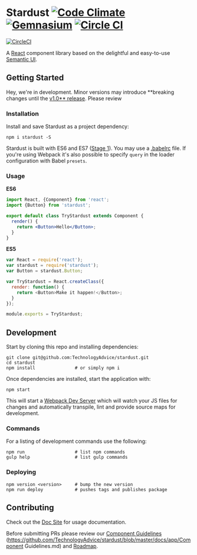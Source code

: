 # Stardust  [![Code Climate](https://img.shields.io/codeclimate/github/TechnologyAdvice/stardust.svg?style=flat-square)](https://codeclimate.com/github/TechnologyAdvice/stardust) [![Gemnasium](https://img.shields.io/gemnasium/TechnologyAdvice/stardust.svg?style=flat-square)](https://gemnasium.com/TechnologyAdvice/stardust) [![Circle CI](https://img.shields.io/circleci/project/BrightFlair/PHP.Gt.svg)](https://circleci.com/gh/TechnologyAdvice/stardust/tree/master)

[![CircleCI](https://img.shields.io/circleci/project/BrightFlair/PHP.Gt.svg)]()

A [React] component library based on the delightful and easy-to-use [Semantic UI].

## Getting Started
Hey, we're in development. Minor versions may introduce **breaking changes until the [v1.0** release](https://github.com/TechnologyAdvice/stardust/blob/master/docs/app/ROADMAP.md#v1.0). Please review 

### Installation

Install and save Stardust as a project dependency:

    npm i stardust -S

Stardust is built with ES6 and ES7 ([Stage 1](http://babeljs.io/docs/usage/experimental/#enable-by-stage)). You may use a [.babelrc](http://babeljs.io/docs/usage/babelrc/) file. If you're using Webpack it's also possible to specify `query` in the loader configuration with Babel `presets`.

### Usage

**ES6**
```jsx
import React, {Component} from 'react';
import {Button} from 'stardust';

export default class TryStardust extends Component {
  render() {
    return <Button>Hello</Button>;
  }
}
```

**ES5**
```js
var React = require('react');
var stardust = require('stardust');
var Button = stardust.Button;

var TryStardust = React.createClass({
  render: function() {
    return <Button>Make it happen!</Button>;
  }
});

module.exports = TryStardust;
```

## Development
Start by cloning this repo and installing dependencies:

    git clone git@github.com:TechnologyAdvice/stardust.git
    cd stardust
    npm install               # or simply npm i

Once dependencies are installed, start the application with:

    npm start

This will start a [Webpack Dev Server] which will watch your JS files for changes and automatically transpile, lint and provide source maps for development.

### Commands

For a listing of development commands use the following:

    npm run                   # list npm commands 
    gulp help                 # list gulp commands

### Deploying

    npm version <version>     # bump the new version
    npm run deploy            # pushes tags and publishes package

## Contributing
Check out the [Doc Site] for usage documentation.

Before submitting PRs please review our [Component Guidelines]
(https://github.com/TechnologyAdvice/stardust/blob/master/docs/app/Component Guidelines.md) and [Roadmap].

[Component Guidelines]: https://github.com/TechnologyAdvice/stardust/blob/master/docs/app/ComponentGuidelines.md
[Doc Site]: https://technologyadvice.github.io/stardust/
[React]: https://facebook.github.io/react/
[Roadmap]: https://github.com/TechnologyAdvice/stardust/blob/master/docs/app/ROADMAP.md
[Semantic UI]: http://semantic-ui.com/
[Webpack Dev Server]: https://github.com/webpack/webpack-dev-server/
